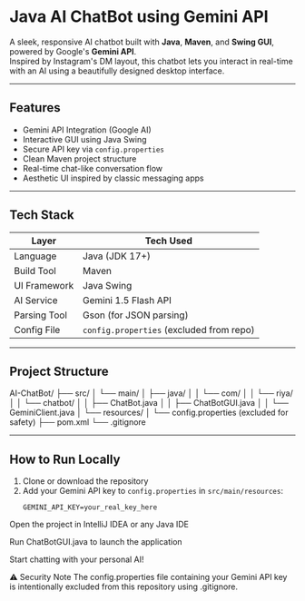 #  Java AI ChatBot using Gemini API

A sleek, responsive AI chatbot built with **Java**, **Maven**, and **Swing GUI**, powered by Google's **Gemini API**.  
Inspired by Instagram's DM layout, this chatbot lets you interact in real-time with an AI using a beautifully designed desktop interface.

---

##  Features

- Gemini API Integration (Google AI)
- Interactive GUI using Java Swing
- Secure API key via `config.properties`
- Clean Maven project structure
- Real-time chat-like conversation flow
- Aesthetic UI inspired by classic messaging apps

---

## Tech Stack

| Layer        | Tech Used             |
|--------------|------------------------|
| Language     | Java (JDK 17+)         |
| Build Tool   | Maven                  |
| UI Framework | Java Swing             |
| AI Service   | Gemini 1.5 Flash API   |
| Parsing Tool | Gson (for JSON parsing) |
| Config File  | `config.properties` (excluded from repo)

---

##  Project Structure

AI-ChatBot/
├── src/
│ └── main/
│ ├── java/
│ │ └── com/
│ │ └── riya/
│ │ └── chatbot/
│ │ ├── ChatBot.java
│ │ ├── ChatBotGUI.java
│ │ └── GeminiClient.java
│ └── resources/
│ └── config.properties (excluded for safety)
├── pom.xml
└── .gitignore

---

## How to Run Locally

1. Clone or download the repository
2. Add your Gemini API key to `config.properties` in `src/main/resources`:
   ```properties
   GEMINI_API_KEY=your_real_key_here
Open the project in IntelliJ IDEA or any Java IDE

Run ChatBotGUI.java to launch the application

Start chatting with your personal AI! 

⚠️ Security Note
The config.properties file containing your Gemini API key is intentionally excluded from this repository using .gitignore.

